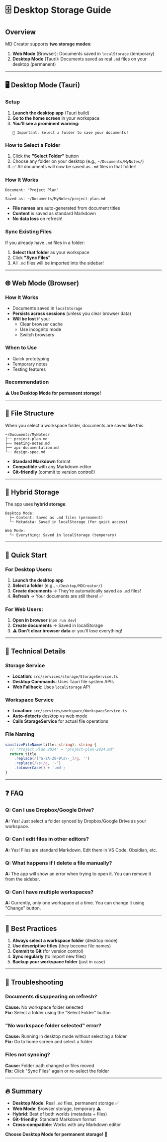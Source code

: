 # 🗄️ Desktop Storage Guide

## Overview

MD Creator supports **two storage modes**:

1. **Web Mode** (Browser): Documents saved in `localStorage` (temporary)
2. **Desktop Mode** (Tauri): Documents saved as real `.md` files on your desktop (permanent)

---

## 🖥️ Desktop Mode (Tauri)

### Setup

1. **Launch the desktop app** (Tauri build)
2. **Go to the home screen** in your workspace
3. **You'll see a prominent warning:**
   ```
   💾 Important: Select a folder to save your documents!
   ```

### How to Select a Folder

1. Click the **"Select Folder"** button
2. Choose any folder on your desktop (e.g., `~/Documents/MyNotes/`)
3. ✅ All documents will now be saved as `.md` files in that folder!

### How It Works

```
Document: "Project Plan"
  ↓
Saved as: ~/Documents/MyNotes/project-plan.md
```

- **File names** are auto-generated from document titles
- **Content** is saved as standard Markdown
- **No data loss** on refresh!

### Sync Existing Files

If you already have `.md` files in a folder:

1. **Select that folder** as your workspace
2. Click **"Sync Files"**
3. All `.md` files will be imported into the sidebar!

---

## 🌐 Web Mode (Browser)

### How It Works

- Documents saved in `localStorage`
- **Persists across sessions** (unless you clear browser data)
- **Will be lost** if you:
  - Clear browser cache
  - Use incognito mode
  - Switch browsers

### When to Use

- Quick prototyping
- Temporary notes
- Testing features

### Recommendation

⚠️ **Use Desktop Mode for permanent storage!**

---

## 📁 File Structure

When you select a workspace folder, documents are saved like this:

```
~/Documents/MyNotes/
├── project-plan.md
├── meeting-notes.md
├── api-documentation.md
└── design-spec.md
```

- **Standard Markdown** format
- **Compatible** with any Markdown editor
- **Git-friendly** (commit to version control!)

---

## 🔄 Hybrid Storage

The app uses **hybrid storage**:

```
Desktop Mode:
  ├─ Content: Saved as .md files (permanent)
  └─ Metadata: Saved in localStorage (for quick access)

Web Mode:
  └─ Everything: Saved in localStorage (temporary)
```

---

## 🚀 Quick Start

### For Desktop Users:

1. **Launch the desktop app**
2. **Select a folder** (e.g., `~/Desktop/MDCreator/`)
3. **Create documents** → They're automatically saved as `.md` files!
4. **Refresh** → Your documents are still there! ✅

### For Web Users:

1. **Open in browser** (`npm run dev`)
2. **Create documents** → Saved in localStorage
3. ⚠️ **Don't clear browser data** or you'll lose everything!

---

## 🔧 Technical Details

### Storage Service

- **Location**: `src/services/storage/StorageService.ts`
- **Desktop Commands**: Uses Tauri file system APIs
- **Web Fallback**: Uses `localStorage` API

### Workspace Service

- **Location**: `src/services/workspace/WorkspaceService.ts`
- **Auto-detects** desktop vs web mode
- **Calls StorageService** for actual file operations

### File Naming

```typescript
sanitizeFileName(title: string): string {
  // "Project Plan 2024" → "project-plan-2024.md"
  return title
    .replace(/[^a-zA-Z0-9\s\-_]/g, '')
    .replace(/\s+/g, '-')
    .toLowerCase() + '.md';
}
```

---

## ❓ FAQ

### Q: Can I use Dropbox/Google Drive?

**A:** Yes! Just select a folder synced by Dropbox/Google Drive as your workspace.

### Q: Can I edit files in other editors?

**A:** Yes! Files are standard Markdown. Edit them in VS Code, Obsidian, etc.

### Q: What happens if I delete a file manually?

**A:** The app will show an error when trying to open it. You can remove it from the sidebar.

### Q: Can I have multiple workspaces?

**A:** Currently, only one workspace at a time. You can change it using "Change" button.

---

## 🎯 Best Practices

1. **Always select a workspace folder** (desktop mode)
2. **Use descriptive titles** (they become file names)
3. **Commit to Git** (for version control)
4. **Sync regularly** (to import new files)
5. **Backup your workspace folder** (just in case)

---

## 🐛 Troubleshooting

### Documents disappearing on refresh?

**Cause:** No workspace folder selected  
**Fix:** Select a folder using the "Select Folder" button

### "No workspace folder selected" error?

**Cause:** Running in desktop mode without selecting a folder  
**Fix:** Go to home screen and select a folder

### Files not syncing?

**Cause:** Folder path changed or files moved  
**Fix:** Click "Sync Files" again or re-select the folder

---

## 🔥 Summary

- **Desktop Mode**: Real `.md` files, permanent storage ✅
- **Web Mode**: Browser storage, temporary ⚠️
- **Hybrid**: Best of both worlds (metadata + files)
- **Git-friendly**: Standard Markdown format
- **Cross-compatible**: Works with any Markdown editor

**Choose Desktop Mode for permanent storage!** 💾

